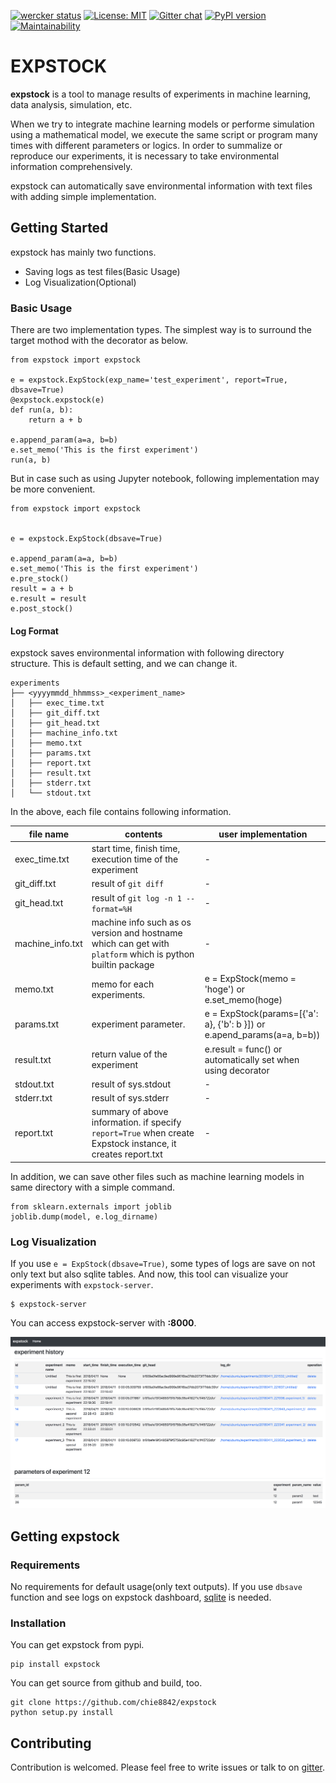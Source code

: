 [![wercker status](https://app.wercker.com/status/da135ca979d1a5dcb1ed72e2f5de1f65/s/master "wercker status")](https://app.wercker.com/project/byKey/da135ca979d1a5dcb1ed72e2f5de1f65) [![License: MIT](https://img.shields.io/badge/License-MIT-yellow.svg)](https://opensource.org/licenses/MIT) [![Gitter chat](https://badges.gitter.im/gitterHQ/gitter.png)](https://gitter.im/expstock/expstock) [![PyPI version](https://badge.fury.io/py/expstock.svg)](https://badge.fury.io/py/expstock) [![Maintainability](https://api.codeclimate.com/v1/badges/37c08a214b40cfdc9ac6/maintainability)](https://codeclimate.com/github/chie8842/expstock/maintainability) 
# EXPSTOCK

**expstock** is a tool to manage results of experiments in machine learning, data analysis, simulation, etc.

When we try to integrate machine learning models or performe simulation using a mathematical model, we execute the same script or program many times with different parameters or logics.
In order to summalize or reproduce our experiments, it is necessary to take environmental information comprehensively.

expstock can automatically save environmental information with text files with adding simple implementation.

## Getting Started

expstock has mainly two functions.

* Saving logs as test files(Basic Usage)
* Log Visualization(Optional)

### Basic Usage

There are two implementation types.
The simplest way is to surround the target mothod with the decorator as below.

```
from expstock import expstock

e = expstock.ExpStock(exp_name='test_experiment', report=True, dbsave=True)
@expstock.expstock(e)
def run(a, b):
    return a + b

e.append_param(a=a, b=b)
e.set_memo('This is the first experiment')
run(a, b)
```

But in case such as using Jupyter notebook, following implementation may be more convenient.

```
from expstock import expstock


e = expstock.ExpStock(dbsave=True)

e.append_param(a=a, b=b)
e.set_memo('This is the first experiment')
e.pre_stock()
result = a + b
e.result = result
e.post_stock()
```


#### Log Format

expstock saves environmental information with following directory structure. This is default setting, and we can change it.

```
experiments
├── <yyyymmdd_hhmmss>_<experiment_name>
│   ├── exec_time.txt
│   ├── git_diff.txt
│   ├── git_head.txt
│   ├── machine_info.txt
│   ├── memo.txt
│   ├── params.txt
│   ├── report.txt
│   ├── result.txt
│   ├── stderr.txt
│   └── stdout.txt

```

In the above, each file contains following information.

|file name | contents|user implementation|
|----------|---------|--------|
|exec_time.txt |start time, finish time, execution time of the experiment| - |
|git_diff.txt | result of `git diff`| - |
|git_head.txt |result of `git log -n 1 --format=%H`| - |
|machine_info.txt |machine info such as os version and hostname which can get with `platform` which is python builtin package| - |
|memo.txt |memo for each experiments. | e = ExpStock(memo = 'hoge') or e.set_memo(hoge) |
|params.txt |experiment parameter. | e = ExpStock(params=[{'a': a}, {'b': b }]) or  e.apend_params(a=a, b=b))|
|result.txt|return value of the experiment| e.result = func() or automatically set when using decorator|
|stdout.txt|result of sys.stdout| - |
|stderr.txt|result of sys.stderr| - |
|report.txt|summary of above information. if specify `report=True` when create Expstock instance, it creates report.txt| - |

In addition, we can save other files such as machine learning models in same directory with a simple command.

```
from sklearn.externals import joblib
joblib.dump(model, e.log_dirname)
```

### Log Visualization

If you use `e = ExpStock(dbsave=True)`, some types of logs are save on not only text but also sqlite tables.
And now, this tool can visualize your experiments with `expstock-server`.

```
$ expstock-server
```

You can access expstock-server with **<server-ip>:8000**.

![expstock-server](./img/expstock-server.png) 

## Getting expstock

### Requirements
No requirements for default usage(only text outputs).
If you use `dbsave` function and see logs on expstock dashboard, [sqlite](https://www.sqlite.org/index.html) is needed.


### Installation

You can get expstock from pypi.

```
pip install expstock
```

You can get source from github and build, too.

```
git clone https://github.com/chie8842/expstock
python setup.py install
```

## Contributing

Contribution is welcomed. Please feel free to write issues or talk to on [gitter](https://gitter.im/expstock/expstock).
